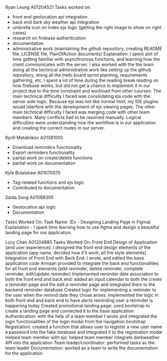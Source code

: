 Ryan Leung A01204521
Tasks worked on:
- front end geolocation api integration
- back end dark sky weather api integration
- umbrella icon on index.ejs logic (getting the right image to show on right cases)
- research on firebase authentication
- documentation
- administrative work (maintaining the github repository, creating README file, LICENSE file, PlanOfAction documents)
Explanation:
I spent alot of time getting familiar with asynchronous functions, and learning how the client communicates with the server. 
I also worked with the the team doing all the technical administrative work like setting up the github repository, 
doing all the trello board sprint planning, requirements gathering, etc.
I spent a lot of time during the reading break reading on how firebase works, but did not get a chance to implement it in our project due to the time constraint and workload from 
other courses. The main technical difficulty I faced was consilidating ejs code with the server side logic. Because ejs was not like normal html, my IDE plugins would interfere
with the development of ejs viewing pages. The other main technical difficulty I faced was merging code with other team members. Many conflicts had to be resolved manually.
Logical difficulties were understanding how the workflow is in our application and creating the correct routes in our server.


Kyrill Metalnikov A01081000
- Download reminders functionality
- Export reminders functionality
- partial work on create/delete functions
- partial work on documentation

Kyle Bulalakaw A01070070
- Tag-related functions and ejs logic
- Contributed to documentation

Saida Song A01088305
- Geolocation api logic
- Documentation


Tasks Worked On:
Task Name: (Ex - Designing Landing Page in Figma)
Explanation - I spent time learning how to use figma and design a beautiful landing page for our application.


Lucy Chan A01204885
Tasks Worked On:
Front End Design of Application (and user experience): I designed the front end design elements of the application (app name, decided how it'll work, all the style elements)
Integration of Front End with Back End: I wrote, and edited the base application code Armaan provided to integrate the back end functionalities for all front end elements (add reminder, delete reminder, complete reminder, edit/update reminder)
Implemented reminder date association to both the front end and back end: added an input calendar to both the create a reminder page and the edit a reminder page and integrated them to the backend reminder database
Created logic for implementing a reminder to the user when the remind date they chose arises: implemented the logic in both front end and back end to have alerts reminding user a reminder is happening today
Created promotional landing page: used bootstrap to create a landing page and connected it to the base application
Authentication: with the help of a team member I wrote and integrated the login functionalities of the login modal from the navigation bootstrap
Registration: created a function that allows user to register a new user name a password into the fake database and integrated it to the registration modal
Helped team member with ejs: helped team member integrate darkweather API into the application
Team leader/coordinator: performed tasks as the team leader
Documentation: worked as a team to write the documentation for the application
